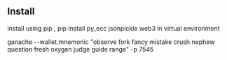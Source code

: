 ## Install 
install using pip , pip install py_ecc jsonpickle web3 in virtual environment

ganache --wallet.mnemonic "observe fork fancy mistake crush nephew question fresh oxygen judge guide range" -p 7545

